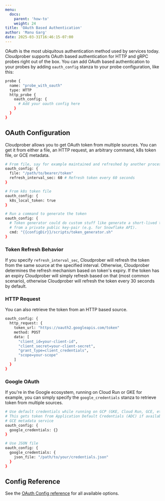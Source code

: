 ```yaml
---
menu:
  docs:
    parent: 'how-to'
    weight: 24
title: 'OAuth Based Authentication'
author: 'Manu Garg'
date: 2025-03-31T16:46:15-07:00
---
```


OAuth is the most ubiquitous authentication method used by services today. 
Cloudprober supports OAuth based authentication for HTTP and gRPC probes right
out of the box. You can add OAuth based authentication to your probes by
adding `oauth_config` stanza to your probe configuration, like this:

```bash
probe {
  name: "probe_with_oauth"
  type: HTTP
  http_probe {
    oauth_config: {
      # Add your oauth config here
    }
  }
}
```

## OAuth Configuration

Cloudprober allows you to get OAuth token from multiple sources. You can get it
from either a file, an HTTP request, an arbitrary command, k8s token file, or
GCE metadata.


```bash
# From file, say for example maintained and refreshed by another process
oauth_config: {
  file: "/path/to/bearer/token"
  refresh_interval_sec: 60 # Refresh token every 60 seconds
}

# From k8s token file
oauth_config: {
  k8s_local_token: true
}

# Run a command to generate the token
oauth_config: {
  # Token generator could do custom stuff like generate a short-lived token
  # from a private public key-pair (e.g. for Snowflake API).
  cmd: "{{configDir}}/scripts/token_generator.sh"
}
```

### Token Refresh Behavior

If you specify `refresh_interval_sec`, Cloudprober will refresh the token from
the same source at the specified interval. Otherwise, Cloudprober determines
the refresh mechanism based on token's expiry. If the token has an expiry
Cloudprober will simply refresh based on that (most common scenario), otherwise
Cloudprober will refresh the token every 30 seconds by default.

### HTTP Request

You can also retrieve the token from an HTTP based source.

```bash
oauth_config: {
  http_request: {
    token_url: "https://oauth2.googleapis.com/token"
    method: POST
    data: [
      "client_id=your-client-id",
      "client_secret=your-client-secret",
      "grant_type=client_credentials",
      "scope=your-scope"
    ]
  }
}
```

### Google OAuth

If you're in the Google ecosystem, running on Cloud Run or GKE for example, you
can simply specify the `google_credentials` stanza to retrieve token from multiple
sources.

```bash
# Use default credentials while running on GCP (GKE, Cloud Run, GCE, etc)
# This gets token from Application Default Credentials (ADC) if available or
# GCE metadata service
oauth_config: {
  google_credentials: {}
}

# Use JSON file
oauth_config: {
  google_credentials: {
    json_file: "/path/to/your/credentials.json"
  }
}
```

## Config Reference

See the [OAuth Config reference](/docs/config/main/oauth/#cloudprober_oauth_Config)
for all available options.
